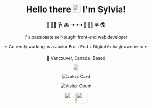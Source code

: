 
<div align="center">
<h1>Hello there <img src="https://media.giphy.com/media/hvRJCLFzcasrR4ia7z/giphy.gif" width="25px">
    I'm Sylvia! 
</h1>
<h3>

 👩🏽‍⚕️  🩺   🫁           ➝➝➝      👩🏽‍💻  ⚛️ 🌎
</h3>
<p>
 I' a passionate self-taught front-end web developer
</p>
    <p>
⚡ Currently working as a Junior Front End + Digital Artist @ ownme.io ⚡
    </p>
    <p></p>
<div>
  
:round_pushpin:  Vancouver, Canada -Based 
<p align="center"><img src="https://media2.giphy.com/media/c62Pxn58LSVTcEmXx3/giphy.gif?cid=ecf05e47o14vwknkctptrui0mm20ch2yft5ub4jskm1x0641&rid=giphy.gif&ct=g" /></p>

![Jokes Card](https://readme-jokes.vercel.app/api)

  ![Visitor Count](https://profile-counter.glitch.me/brunnerlivio/count.svg)
  
<a href="https://twitter.com/SylviaMakowiec">
 <img align="center"  Twitter" width="35px" src="https://raw.githubusercontent.com/peterthehan/peterthehan/master/assets/twitter.svg" />
</a>
                                                                                                                                   
<a href="https://www.linkedin.com/in/sylvia-makuch-6baa4a66//">
  <img align="center" LinkedIN" width="35px" src="https://raw.githubusercontent.com/peterthehan/peterthehan/master/assets/linkedin.svg" />
</a>


